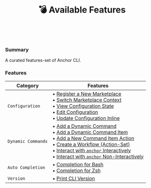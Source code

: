 <h1 id="available-features" align="center">💣 Available Features<br><br></h1>

<br>

<h3>Summary</h3>

A curated features-set of Anchor CLI.<br/>

### Features

| Category | Features |
| --- | --- |
| `Configuration` |• [Register a New Marketplace](create-anchorfiles.md#register)<br>• [Switch Marketplace Context](configuration.md#use-context)<br>• [View Configuration State](configuration.md#view-config)<br>• [Edit Configuration](configuration.md#edit-config)<br>• [Update Configuration Inline](configuration.md#set-context-entry)<br> |
| `Dynamic Commands` |• [Add a Dynamic Command](dynamic-command.md#add-command)<br>• [Add a Dynamic Command Item](dynamic-command.md#add-command-item)<br>• [Add a New Command Item Action](dynamic-command.md#add-action)<br>• [Create a Workflow (Action-Set)](dynamic-command.md#add-workflow)<br>• [Interact with `anchor` Interactively](dynamic-command.md#select)<br>• [Interact with `anchor` Non-Interactively](dynamic-command.md#run)<br> |
| `Auto Completion` |• [Completion for Bash](completion.md#bash)<br>• [Completion for Zsh](completion.md#zsh)<br>|
| `Version` |• [Print CLI Version](version.md#version)<br>|